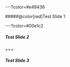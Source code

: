 ---?color=#e49436

#####@color[red]Test Slide 1

---?color=#00e1c2

##### Test Slide 2

+++

##### Test Slide 3
